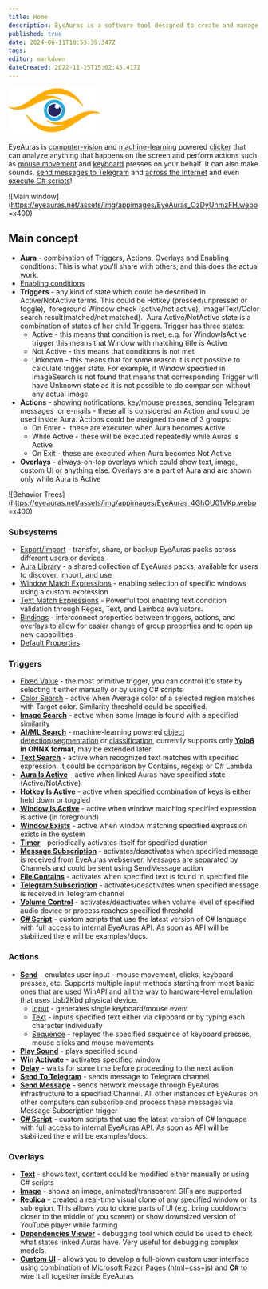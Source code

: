 ```yaml
---
title: Home
description: EyeAuras is a software tool designed to create and manage "auras," which are scripts or functions that can automate tasks, process data, or enhance user interaction with their computer or applications
published: true
date: 2024-06-11T10:53:39.347Z
tags: 
editor: markdown
dateCreated: 2022-11-15T15:02:45.417Z
---
```


![](/mainfull.png)

EyeAuras is [computer-vision](/triggers/images/imagecapturetriggers) and [machine-learning](/triggers/images/ai-search-trigger) powered [clicker](/actions/sendinput/send-sequence) that can analyze anything that happens on the screen and perform actions such as [mouse movement](/actions/sendinput/send-sequence) and [keyboard](/actions/sendinput/send-sequence) presses on your behalf. It can also make sounds, [send messages to Telegram](/actions/send-telegram-message) and [across the Internet](/actions/send-network-message) and even [execute C# scripts](/scripting/getting-started)!

![Main window](https://eyeauras.net/assets/img/appimages/EyeAuras_OzDyUnmzFH.webp =x400)

## Main concept

-   **Aura** \- combination of Triggers, Actions, Overlays and Enabling conditions. This is what you'll share with others, and this does the actual work.
-   [Enabling conditions](/features/enabling-conditions)
-   **Triggers** \- any kind of state which could be described in Active/NotActive terms. This could be Hotkey (pressed/unpressed or toggle),  foreground Window check (active/not active), Image/Text/Color search result(matched/not matched).  Aura Active/NotActive state is a combination of states of her child Triggers. Trigger has three states:
    -   Active - this means that condition is met, e.g. for WindowIsActive trigger this means that Window with matching title is Active
    -   Not Active - this means that conditions is not met
    -   Unknown - this means that for some reason it is not possible to calculate trigger state. For example, if Window specified in ImageSearch is not found that means that corresponding Trigger will have Unknown state as it is not possible to do comparison without any actual image.
-   **Actions** \- showing notifications, key/mouse presses, sending Telegram messages  or e-mails - these all is considered an Action and could be used inside Aura. Actions could be assigned to one of 3 groups:
    -   On Enter -  these are executed when Aura becomes Active
    -   While Active - these will be executed repeatedly while Auras is Active
    -   On Exit - these are executed when Aura becomes Not Active
-   **Overlays** \- always-on-top overlays which could show text, image, custom UI or anything else. Overlays are a part of Aura and are shown only while Aura is Active

![Behavior Trees](https://eyeauras.net/assets/img/appimages/EyeAuras_4GhOU01VKp.webp =x400)

### Subsystems

-   [Export/Import](/features/export-import) - transfer, share, or backup EyeAuras packs across different users or devices
-   [Aura Library](/aura-library) - a shared collection of EyeAuras packs, available for users to discover, import, and use
-   [Window Match Expressions](/features/window-matching-expressions) - enabling selection of specific windows using a custom expression
-   [Text Match Expressions](/features/text-match-expressions) - Powerful tool enabling text condition validation through Regex, Text, and Lambda evaluators.
-   [Bindings](/features/bindings) - interconnect properties between triggers, actions, and overlays to allow for easier change of group properties and to open up new capabilities
-   [Default Properties](/features/default-properties)

### Triggers

-   [Fixed Value](/en/triggers/fixed-value) - the most primitive trigger, you can control it's state by selecting it either manually or by using C# scripts
-   [Color Search](/en/triggers/images/color-search) - active when Average color of a selected region matches with Target color. Similarity threshold could be specified.
-   [**Image Search**](/en/triggers/images/image-search) - active when some Image is found with a specified similarity
-   [**AI/ML Search**](/en/triggers/images/ai-search-trigger) \- machine-learning powered [object detection](https://docs.ultralytics.com/tasks/detect/)/[segmentation](https://docs.ultralytics.com/tasks/segment/) or [classification](https://docs.ultralytics.com/tasks/classify/), currently supports only [**Yolo8**](https://docs.ultralytics.com/) **in ONNX format**, may be extended later
-   [**Text Search**](/en/triggers/images/text-search) - active when recognized text matches with specified expression. It could be comparison by Contains, regexp or C# Lambda
-   [**Aura Is Active**](/en/triggers/aura-is-active) - active when linked Auras have specified state (Active/NotActive)
-   [**Hotkey Is Active**](/en/triggers/hotkey-is-active) - active when specified combination of keys is either held down or toggled
-   [**Window Is Active**](/en/triggers/window-is-active) \- active when window matching specified expression is active (in foreground)
-   [**Window Exists**](/en/triggers/window-exists) - active when window matching specified expression exists in the system
-   [**Timer**](/en/triggers/timer) \- periodically activates itself for specified duration
-   [**Message Subscription**](/en/triggers/network-message) - activates/deactivates when specified message is received from EyeAuras webserver. Messages are separated by Channels and could be sent using SendMessage action
-   [**File Contains**](/en/triggers/file-contains-text) - activates when specified text is found in specified file
-   [**Telegram Subscription**](/en/triggers/telegram-message) - activates/deactivates when specified message is received in Telegram channel
-   [**Volume Control**](/en/triggers/volume-level) - activates/deactivates when volume level of specified audio device or process reaches specified threshold
-   [**C# Script**](/en/scripting/getting-started) \- custom scripts that use the latest version of C# language with full access to internal EyeAuras API. As soon as API will be stabilized there will be examples/docs.

### Actions

-   [**Send**](/en/actions/sendinput/options) \- emulates user input - mouse movement, clicks, keyboard presses, etc. Supports multiple input methods starting from most basic ones that are used WinAPI and all the way to hardware-level emulation that uses Usb2Kbd physical device.
    -   [Input](/en/actions/sendinput/send-input) \- generates single keyboard/mouse event
    -   [Text](/en/actions/sendinput/send-text) - inputs specified text either via clipboard or by typing each character individually
    -   [Sequence](/en/actions/sendinput/send-sequence) - replayed the specified sequence of keyboard presses, mouse clicks and mouse movements
-   [**Play Sound**](/en/actions/play-sound) - plays specified sound
-   [**Win Activate**](/en/actions/win-activate) - activates specified window
-   [**Delay**](/en/actions/delay) \- waits for some time before proceeding to the next action
-   [**Send To Telegram**](/en/actions/send-telegram-message) - sends message to Telegram channel
-   [**Send Message**](/en/actions/send-network-message) - sends network message through EyeAuras infrastructure to a specified Channel. All other instances of EyeAuras on other computers can subscribe and process these messages via Message Subscription trigger
-   [**C# Script**](/en/scripting/getting-started) \- custom scripts that use the latest version of C# language with full access to internal EyeAuras API. As soon as API will be stabilized there will be examples/docs.

### Overlays

-   [**Text**](/en/overlays/text) \- shows text, content could be modified either manually or using C# scripts
-   [**Image**](/en/overlays/image) \- shows an image, animated/transparent GIFs are supported
-   [**Replica**](/en/overlays/replica) \- created a real-time visual clone of any specified window or its subregion. This allows you to clone parts of UI (e.g. bring cooldowns closer to the middle of you screen) or show downsized version of YouTube player while farming
-   [**Dependencies Viewer**](/en/overlays/dependencies-viewer) \- debugging tool which could be used to check what states linked Auras have. Very useful for debugging complex models.
-   [**Custom UI**](/en/overlays/custom-ui) \- allows you to develop a full-blown custom user interface using combination of [Microsoft Razor Pages](https://learn.microsoft.com/en-us/aspnet/core/razor-pages/?view=aspnetcore-7.0&tabs=visual-studio) (html+css+js) and **C#** to wire it all together inside EyeAuras